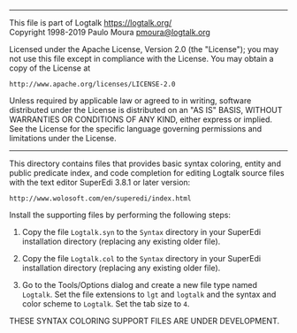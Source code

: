 ________________________________________________________________________

This file is part of Logtalk <https://logtalk.org/>  
Copyright 1998-2019 Paulo Moura <pmoura@logtalk.org>

Licensed under the Apache License, Version 2.0 (the "License");
you may not use this file except in compliance with the License.
You may obtain a copy of the License at

    http://www.apache.org/licenses/LICENSE-2.0

Unless required by applicable law or agreed to in writing, software
distributed under the License is distributed on an "AS IS" BASIS,
WITHOUT WARRANTIES OR CONDITIONS OF ANY KIND, either express or implied.
See the License for the specific language governing permissions and
limitations under the License.
________________________________________________________________________


This directory contains files that provides basic syntax coloring, 
entity and public predicate index, and code completion for editing 
Logtalk source files with the text editor SuperEdi 3.8.1 or later 
version:

	http://www.wolosoft.com/en/superedi/index.html

Install the supporting files by performing the following steps:

1.	Copy the file `Logtalk.syn` to the `Syntax` directory in your 
	SuperEdi installation directory (replacing any existing older file).

2.	Copy the file `Logtalk.col` to the `Syntax` directory in your 
	SuperEdi installation directory (replacing any existing older file).

3.	Go to the Tools/Options dialog and create a new file type named 
	`Logtalk`. Set the file extensions to `lgt` and `logtalk` and the
	syntax and color scheme to `Logtalk`. Set the tab size to `4`.

THESE SYNTAX COLORING SUPPORT FILES ARE UNDER DEVELOPMENT.
